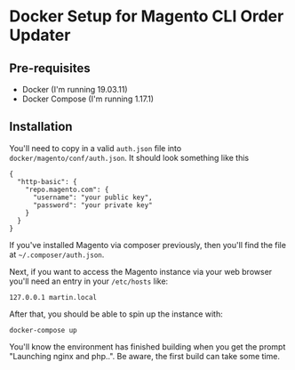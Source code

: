 # Docker Setup for Magento CLI Order Updater

## Pre-requisites

- Docker (I'm running 19.03.11)
- Docker Compose (I'm running 1.17.1)

## Installation

You'll need to copy in a valid `auth.json` file into `docker/magento/conf/auth.json`. It should look something like this

```
{
  "http-basic": {
    "repo.magento.com": {
      "username": "your public key",
      "password": "your private key"
    }
  }
}
```

If you've installed Magento via composer previously, then you'll find the file at `~/.composer/auth.json`.

Next, if you want to access the Magento instance via your web browser you'll need an entry in your `/etc/hosts` like:

```
127.0.0.1 martin.local
```

After that, you should be able to spin up the instance with:

```
docker-compose up
```

You'll know the environment has finished building when you get the prompt "Launching nginx and php..". Be aware, the first
build can take some time.
